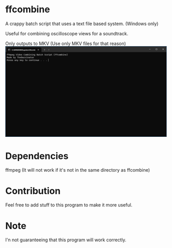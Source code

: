 # ffcombine
A crappy batch script that uses a text file based system. (Windows only)

Useful for combining oscilloscope views for a soundtrack.

Only outputs to MKV (Use only MKV files for that reason)
![Alt text](/screenshot.png?raw=true "Screenshot of ffcombine")

# Dependencies
ffmpeg (It will not work if it's not in the same directory as ffcombine)

#  Contribution
Feel free to add stuff to this program to make it more useful.

#  Note
I'n not guaranteeing that this program will work correctly.

